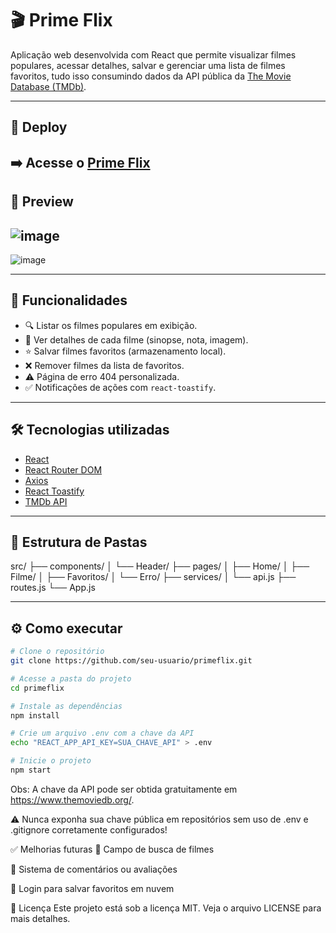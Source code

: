 # 🎬 Prime Flix

Aplicação web desenvolvida com React que permite visualizar filmes populares, acessar detalhes, salvar e gerenciar uma lista de filmes favoritos, tudo isso consumindo dados da API pública da [The Movie Database (TMDb)](https://www.themoviedb.org/).

---

## 🔗 Deploy

➡️ Acesse o [Prime Flix](https://prime-flix-483v-bmck0jxkp-joziane-oliveiras-projects.vercel.app/) 
---

## 📸 Preview

![image](https://github.com/user-attachments/assets/4d2402a5-5b69-4ca5-86b1-6577688a51a2)
---
![image](https://github.com/user-attachments/assets/18c104d4-697c-47dd-afd6-338caaf22056)



---

## 🚀 Funcionalidades

- 🔍 Listar os filmes populares em exibição.
- 📝 Ver detalhes de cada filme (sinopse, nota, imagem).
- ⭐ Salvar filmes favoritos (armazenamento local).
- ❌ Remover filmes da lista de favoritos.
- ⚠️ Página de erro 404 personalizada.
- ✅ Notificações de ações com `react-toastify`.

---

## 🛠️ Tecnologias utilizadas

- [React](https://reactjs.org/)
- [React Router DOM](https://reactrouter.com/)
- [Axios](https://axios-http.com/)
- [React Toastify](https://fkhadra.github.io/react-toastify/)
- [TMDb API](https://www.themoviedb.org/documentation/api)

---

## 📂 Estrutura de Pastas

src/
├── components/
│ └── Header/
├── pages/
│ ├── Home/
│ ├── Filme/
│ ├── Favoritos/
│ └── Erro/
├── services/
│ └── api.js
├── routes.js
└── App.js


---

## ⚙️ Como executar

```bash
# Clone o repositório
git clone https://github.com/seu-usuario/primeflix.git

# Acesse a pasta do projeto
cd primeflix

# Instale as dependências
npm install

# Crie um arquivo .env com a chave da API
echo "REACT_APP_API_KEY=SUA_CHAVE_API" > .env

# Inicie o projeto
npm start

```

 Obs: A chave da API pode ser obtida gratuitamente em https://www.themoviedb.org/.

⚠️ Nunca exponha sua chave pública em repositórios sem uso de .env e .gitignore corretamente configurados!

✅ Melhorias futuras
🔎 Campo de busca de filmes

💬 Sistema de comentários ou avaliações

👤 Login para salvar favoritos em nuvem

📄 Licença
Este projeto está sob a licença MIT. Veja o arquivo LICENSE para mais detalhes.
